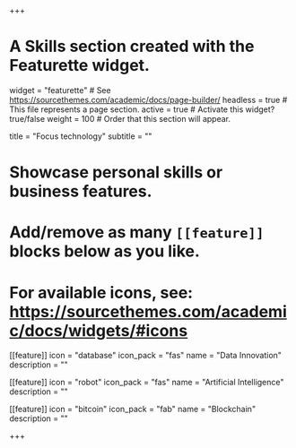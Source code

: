 +++
# A Skills section created with the Featurette widget.
widget = "featurette"  # See https://sourcethemes.com/academic/docs/page-builder/
headless = true  # This file represents a page section.
active = true  # Activate this widget? true/false
weight = 100  # Order that this section will appear.

title = "Focus technology"
subtitle = ""

# Showcase personal skills or business features.
# 
# Add/remove as many `[[feature]]` blocks below as you like.
# 
# For available icons, see: https://sourcethemes.com/academic/docs/widgets/#icons

[[feature]]
  icon = "database"
  icon_pack = "fas"
  name = "Data Innovation"
  description = ""
  
[[feature]]
  icon = "robot"
  icon_pack = "fas"
  name = "Artificial Intelligence"
  description = ""  
  
[[feature]]
  icon = "bitcoin"
  icon_pack = "fab"
  name = "Blockchain"
  description = ""

+++
